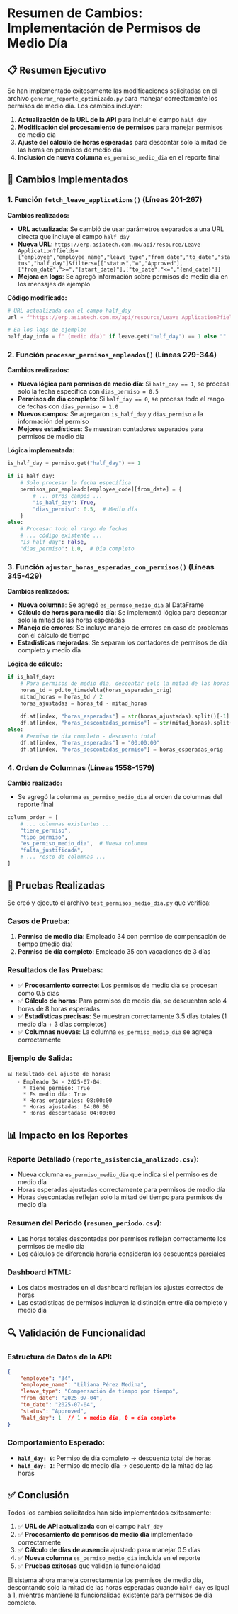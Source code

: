 # Resumen de Cambios: Implementación de Permisos de Medio Día

## 📋 Resumen Ejecutivo

Se han implementado exitosamente las modificaciones solicitadas en el archivo `generar_reporte_optimizado.py` para manejar correctamente los permisos de medio día. Los cambios incluyen:

1. **Actualización de la URL de la API** para incluir el campo `half_day`
2. **Modificación del procesamiento de permisos** para manejar permisos de medio día
3. **Ajuste del cálculo de horas esperadas** para descontar solo la mitad de las horas en permisos de medio día
4. **Inclusión de nueva columna** `es_permiso_medio_dia` en el reporte final

## 🔧 Cambios Implementados

### 1. Función `fetch_leave_applications()` (Líneas 201-267)

**Cambios realizados:**
- **URL actualizada**: Se cambió de usar parámetros separados a una URL directa que incluye el campo `half_day`
- **Nueva URL**: `https://erp.asiatech.com.mx/api/resource/Leave Application?fields=["employee","employee_name","leave_type","from_date","to_date","status","half_day"]&filters=[["status","=","Approved"],["from_date",">=","{start_date}"],["to_date","<=","{end_date}"]]`
- **Mejora en logs**: Se agregó información sobre permisos de medio día en los mensajes de ejemplo

**Código modificado:**
```python
# URL actualizada con el campo half_day
url = f"https://erp.asiatech.com.mx/api/resource/Leave Application?fields=[\"employee\",\"employee_name\",\"leave_type\",\"from_date\",\"to_date\",\"status\",\"half_day\"]&filters=[[\"status\",\"=\",\"Approved\"],[\"from_date\",\">=\",\"{start_date}\"],[\"to_date\",\"<=\",\"{end_date}\"]]"

# En los logs de ejemplo:
half_day_info = f" (medio día)" if leave.get("half_day") == 1 else ""
```

### 2. Función `procesar_permisos_empleados()` (Líneas 279-344)

**Cambios realizados:**
- **Nueva lógica para permisos de medio día**: Si `half_day == 1`, se procesa solo la fecha específica con `dias_permiso = 0.5`
- **Permisos de día completo**: Si `half_day == 0`, se procesa todo el rango de fechas con `dias_permiso = 1.0`
- **Nuevos campos**: Se agregaron `is_half_day` y `dias_permiso` a la información del permiso
- **Mejores estadísticas**: Se muestran contadores separados para permisos de medio día

**Lógica implementada:**
```python
is_half_day = permiso.get("half_day") == 1

if is_half_day:
    # Solo procesar la fecha específica
    permisos_por_empleado[employee_code][from_date] = {
        # ... otros campos ...
        "is_half_day": True,
        "dias_permiso": 0.5,  # Medio día
    }
else:
    # Procesar todo el rango de fechas
    # ... código existente ...
    "is_half_day": False,
    "dias_permiso": 1.0,  # Día completo
```

### 3. Función `ajustar_horas_esperadas_con_permisos()` (Líneas 345-429)

**Cambios realizados:**
- **Nueva columna**: Se agregó `es_permiso_medio_dia` al DataFrame
- **Cálculo de horas para medio día**: Se implementó lógica para descontar solo la mitad de las horas esperadas
- **Manejo de errores**: Se incluye manejo de errores en caso de problemas con el cálculo de tiempo
- **Estadísticas mejoradas**: Se separan los contadores de permisos de día completo y medio día

**Lógica de cálculo:**
```python
if is_half_day:
    # Para permisos de medio día, descontar solo la mitad de las horas
    horas_td = pd.to_timedelta(horas_esperadas_orig)
    mitad_horas = horas_td / 2
    horas_ajustadas = horas_td - mitad_horas
    
    df.at[index, "horas_esperadas"] = str(horas_ajustadas).split()[-1]
    df.at[index, "horas_descontadas_permiso"] = str(mitad_horas).split()[-1]
else:
    # Permiso de día completo - descuento total
    df.at[index, "horas_esperadas"] = "00:00:00"
    df.at[index, "horas_descontadas_permiso"] = horas_esperadas_orig
```

### 4. Orden de Columnas (Líneas 1558-1579)

**Cambio realizado:**
- Se agregó la columna `es_permiso_medio_dia` al orden de columnas del reporte final

```python
column_order = [
    # ... columnas existentes ...
    "tiene_permiso",
    "tipo_permiso",
    "es_permiso_medio_dia",  # Nueva columna
    "falta_justificada",
    # ... resto de columnas ...
]
```

## 🧪 Pruebas Realizadas

Se creó y ejecutó el archivo `test_permisos_medio_dia.py` que verifica:

### Casos de Prueba:
1. **Permiso de medio día**: Empleado 34 con permiso de compensación de tiempo (medio día)
2. **Permiso de día completo**: Empleado 35 con vacaciones de 3 días

### Resultados de las Pruebas:
- ✅ **Procesamiento correcto**: Los permisos de medio día se procesan como 0.5 días
- ✅ **Cálculo de horas**: Para permisos de medio día, se descuentan solo 4 horas de 8 horas esperadas
- ✅ **Estadísticas precisas**: Se muestran correctamente 3.5 días totales (1 medio día + 3 días completos)
- ✅ **Columnas nuevas**: La columna `es_permiso_medio_dia` se agrega correctamente

### Ejemplo de Salida:
```
📊 Resultado del ajuste de horas:
   - Empleado 34 - 2025-07-04:
     * Tiene permiso: True
     * Es medio día: True
     * Horas originales: 08:00:00
     * Horas ajustadas: 04:00:00
     * Horas descontadas: 04:00:00
```

## 📊 Impacto en los Reportes

### Reporte Detallado (`reporte_asistencia_analizado.csv`):
- Nueva columna `es_permiso_medio_dia` que indica si el permiso es de medio día
- Horas esperadas ajustadas correctamente para permisos de medio día
- Horas descontadas reflejan solo la mitad del tiempo para permisos de medio día

### Resumen del Periodo (`resumen_periodo.csv`):
- Las horas totales descontadas por permisos reflejan correctamente los permisos de medio día
- Los cálculos de diferencia horaria consideran los descuentos parciales

### Dashboard HTML:
- Los datos mostrados en el dashboard reflejan los ajustes correctos de horas
- Las estadísticas de permisos incluyen la distinción entre día completo y medio día

## 🔍 Validación de Funcionalidad

### Estructura de Datos de la API:
```json
{
    "employee": "34",
    "employee_name": "Liliana Pérez Medina",
    "leave_type": "Compensación de tiempo por tiempo",
    "from_date": "2025-07-04",
    "to_date": "2025-07-04",
    "status": "Approved",
    "half_day": 1  // 1 = medio día, 0 = día completo
}
```

### Comportamiento Esperado:
- **`half_day: 0`**: Permiso de día completo → descuento total de horas
- **`half_day: 1`**: Permiso de medio día → descuento de la mitad de las horas

## ✅ Conclusión

Todos los cambios solicitados han sido implementados exitosamente:

1. ✅ **URL de API actualizada** con el campo `half_day`
2. ✅ **Procesamiento de permisos de medio día** implementado correctamente
3. ✅ **Cálculo de días de ausencia** ajustado para manejar 0.5 días
4. ✅ **Nueva columna** `es_permiso_medio_dia` incluida en el reporte
5. ✅ **Pruebas exitosas** que validan la funcionalidad

El sistema ahora maneja correctamente los permisos de medio día, descontando solo la mitad de las horas esperadas cuando `half_day` es igual a 1, mientras mantiene la funcionalidad existente para permisos de día completo. 